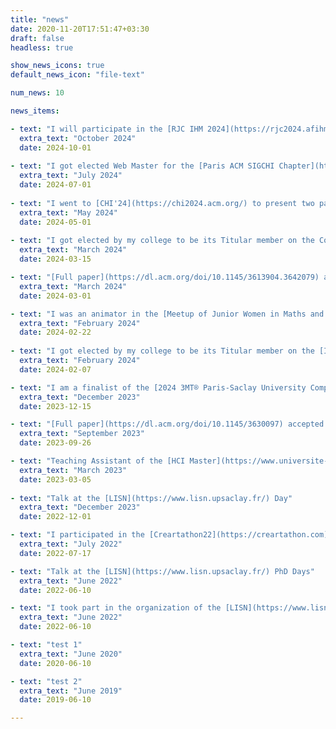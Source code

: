 ```yaml
---
title: "news"
date: 2020-11-20T17:51:47+03:30
draft: false
headless: true

show_news_icons: true
default_news_icon: "file-text"

num_news: 10

news_items:

- text: "I will participate in the [RJC IHM 2024](https://rjc2024.afihm.org/)"
  extra_text: "October 2024"
  date: 2024-10-01
  
- text: "I got elected Web Master for the [Paris ACM SIGCHI Chapter](https://paris.sigchi.acm.org/homepage/home.php)"
  extra_text: "July 2024"
  date: 2024-07-01
  
- text: "I went to [CHI'24](https://chi2024.acm.org/) to present two papers and chair the [Design Tools session](https://programs.sigchi.org/chi/2024/program/session/156169)"
  extra_text: "May 2024"
  date: 2024-05-01
  
- text: "I got elected by my college to be its Titular member on the Council and Pole Committee of the Doctoral School"
  extra_text: "March 2024"
  date: 2024-03-15

- text: "[Full paper](https://dl.acm.org/doi/10.1145/3613904.3642079) accepted to [ACM CHI'24](https://chi2024.acm.org/)"
  extra_text: "March 2024"
  date: 2024-03-01

- text: "I was an animator in the [Meetup of Junior Women in Maths and Computer Science](https://filles-et-maths.fr/rjmi/)"
  extra_text: "February 2024"
  date: 2024-02-22
  
- text: "I got elected by my college to be its Titular member on the [Inria Saclay Center Committee](https://intranet.inria.fr/Inria/Instances/Comite-de-centre/Presentation)"
  extra_text: "February 2024"
  date: 2024-02-07

- text: "I am a finalist of the [2024 3MT® Paris-Saclay University Competition](https://www.universite-paris-saclay.fr/three-minute-thesis-competition-3mtr#home200832)"
  extra_text: "December 2023"
  date: 2023-12-15

- text: "[Full paper](https://dl.acm.org/doi/10.1145/3630097) accepted to [ACM ToCHI'23](https://dl.acm.org/journal/tochi)"
  extra_text: "September 2023"
  date: 2023-09-26

- text: "Teaching Assistant of the [HCI Master](https://www.universite-paris-saclay.fr/en/education/master/computer-science/m1-human-computer-interaction)'s Winter School"
  extra_text: "March 2023"
  date: 2023-03-05
  
- text: "Talk at the [LISN](https://www.lisn.upsaclay.fr/) Day"
  extra_text: "December 2023"
  date: 2022-12-01

- text: "I participated in the [Creartathon22](https://creartathon.com), a creative hackaton"
  extra_text: "July 2022"
  date: 2022-07-17

- text: "Talk at the [LISN](https://www.lisn.upsaclay.fr/) PhD Days"
  extra_text: "June 2022"
  date: 2022-06-10

- text: "I took part in the organization of the [LISN](https://www.lisn.upsaclay.fr/) PhD Days"
  extra_text: "June 2022"
  date: 2022-06-10

- text: "test 1"
  extra_text: "June 2020"
  date: 2020-06-10

- text: "test 2"
  extra_text: "June 2019"
  date: 2019-06-10

---
```

